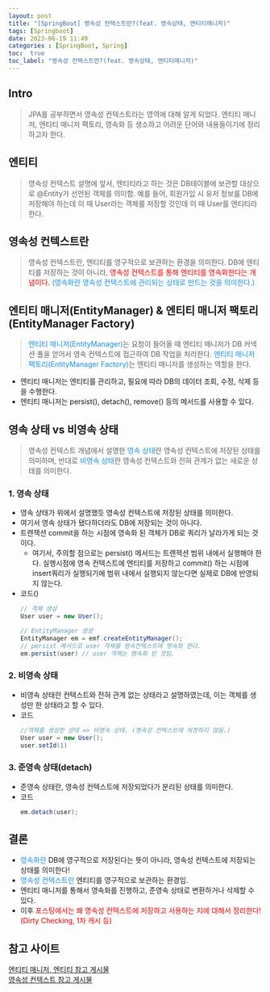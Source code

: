 ```yaml
---
layout: post
title: "[SpringBoot] 영속성 컨텍스트란?(feat. 영속상태, 엔티티매니저)"
tags: [Springboot]
date: 2023-06-19 11:49
categories : [SpringBoot, Spring]
toc:  true
toc_label: "영속성 컨텍스트란?(feat. 영속상태, 엔티티매니저)"
---
```


## Intro
> JPA를 공부하면서 영속성 컨텍스트라는 영역에 대해 알게 되었다. 엔티티 매니저, 엔티티 매니저 팩토리, 영속화 등 생소하고 어려운 단어와 내용들이기에 정리하고자 한다.
## 엔티티
> 영속성 컨텍스트 설명에 앞서, 엔티티라고 하는 것은 DB테이블에 보관할 대상으로 @Entity가 선언된 객체를 의미함. 예를 들어, 회원가입 시 유저 정보를 DB에 저장해야 하는데 이 때 User라는 객체를 저장할 것인데 이 때 User를 엔티티라 한다.

## 영속성 컨텍스트란
>  영속성 컨텍스트란, 엔티티를 영구적으로 보관하는 환경을 의미한다. DB에 엔티티를 저장하는 것이 아니라, <span style ="color:red">영속성 컨텍스트를 통해 엔티티를 영속화한다는 개념이다. <span style ="color:#1E90FF">(영속화란 영속성 컨텍스트에 관리되는 상태로 만드는 것을 의미한다.)</span>
 
## 엔티티 매니저(EntityManager) & 엔티티 매니저 팩토리(EntityManager Factory)
> <span style ="color:#1E90FF">엔티티 매니저(EntityManager)</span>는 요청이 들어올 때 엔티티 매니저가 DB 커넥션 풀을 얻어서 영속 컨텍스트에 접근하여 DB 작업을 처리한다. <span style ="color:#1E90FF">엔티티 매니저 팩토리(EntityManager Factory)</span>는 엔티티 매니저를 생성하는 역할을 한다.

- 엔티티 매니저는 엔티티를 관리하고, 필요에 따라 DB의 데이터 조회, 수정, 삭제 등을 수행한다.
- 엔티티 매니저는 persist(), detach(), remove() 등의 메서드를 사용할 수 있다.

## 영속 상태 vs 비영속 상태
> 영속성 컨텍스트 개념에서 설명한 <span style ="color:#1E90FF">영속 상태</span>란 영속성 컨텍스트에 저장된 상태를 의미하며, 반대로 <span style ="color:#1E90FF">비영속 상태</span>란 영속성 컨텍스트와 전혀 관계가 없는 새로운 상태를 의미한다. 

### 1. 영속 상태
- 영속 상태가 위에서 설명했듯 영속성 컨텍스트에 저장된 상태를 의미한다.
- 여기서 영속 상태가 됐다하더라도 DB에 저장되는 것이 아니다.
- 트랜잭션 commit을 하는 시점에 영속화 된 객체가 DB로 쿼리가 날라가게 되는 것이다.
  - 여기서, 주의할 점으로는 persist() 메서드는 트랜잭션 범위 내에서 실행해야 한다. 실행시점에 영속 컨텍스트에 엔티티를 저장하고 commit() 하는 시점에 insert쿼리가 실행되기에 범위 내에서 실행되지 않는다면 실제로 DB에 반영되지 않는다.
- 코드()
    ```java
    // 객체 생성
    User user = new User();

    // EntityManager 생성 
    EntityManager em = emf.createEntityManager();
    // persist 메서드로 user 객체를 영속컨텍스트에 영속화 한다.
    em.persist(user) // user 객체는 영속화 된 것임.
    ```

### 2. 비영속 상태
- 비영속 상태란 컨텍스트와 전혀 관계 없는 상태라고 설명하였는데, 이는 객체를 생성만 한 상태라고 할 수 있다.
- 코드
    ```java
    //객체를 생성한 상태 => 비영속 상태. (영속성 컨텍스트에 저장하지 않음.)
    User user = new User();
    user.setId(1)
    ```

### 3. 준영속 상태(detach)
- 준영속 상태란, 영속성 컨텍스트에 저장되었다가 분리된 상태를 의미한다.
- 코드
    ```java
    em.detach(user);
    ```

## 결론
- <span style ="color:#1E90FF">영속화란</span> DB에 영구적으로 저장된다는 뜻이 아니라, 영속성 컨텍스트에 저장되는 상태를 의미한다!
- <span style ="color:#1E90FF">영속성 컨텍스트란</span> 엔티티를 영구적으로 보관하는 환경임.
- 엔티티 매니저를 통해서 영속화를 진행하고, 준영속 상태로 변환하거나 삭제할 수 있다.
- 이후 <span style ="color:red">포스팅에서는 왜 영속성 컨텍스트에 저장하고 사용하는 지에 대해서 정리한다!(Dirty Checking, 1차 캐시 등)<span>
## 참고 사이트
[엔티티 매니저, 엔티티 참고 게시물](https://ttl-blog.tistory.com/108)<br>
[영속성 컨텍스트 참고 게시물](https://tall-developer.tistory.com/7)<br>


